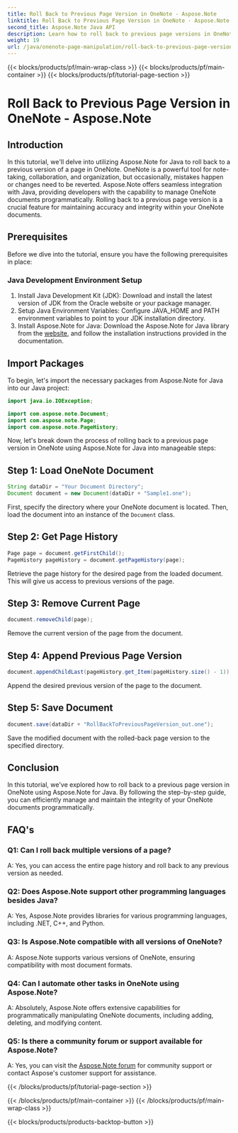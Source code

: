 ```yaml
---
title: Roll Back to Previous Page Version in OneNote - Aspose.Note
linktitle: Roll Back to Previous Page Version in OneNote - Aspose.Note
second_title: Aspose.Note Java API
description: Learn how to roll back to previous page versions in OneNote using Aspose.Note for Java. Follow this step-by-step guide for efficient document management.
weight: 19
url: /java/onenote-page-manipulation/roll-back-to-previous-page-version/
---
```


{{< blocks/products/pf/main-wrap-class >}}
{{< blocks/products/pf/main-container >}}
{{< blocks/products/pf/tutorial-page-section >}}

# Roll Back to Previous Page Version in OneNote - Aspose.Note

## Introduction

In this tutorial, we'll delve into utilizing Aspose.Note for Java to roll back to a previous version of a page in OneNote. OneNote is a powerful tool for note-taking, collaboration, and organization, but occasionally, mistakes happen or changes need to be reverted. Aspose.Note offers seamless integration with Java, providing developers with the capability to manage OneNote documents programmatically. Rolling back to a previous page version is a crucial feature for maintaining accuracy and integrity within your OneNote documents.

## Prerequisites

Before we dive into the tutorial, ensure you have the following prerequisites in place:

### Java Development Environment Setup
1. Install Java Development Kit (JDK): Download and install the latest version of JDK from the Oracle website or your package manager.
2. Setup Java Environment Variables: Configure JAVA_HOME and PATH environment variables to point to your JDK installation directory.
3. Install Aspose.Note for Java: Download the Aspose.Note for Java library from the [website](https://purchase.aspose.com/buy), and follow the installation instructions provided in the documentation.

## Import Packages

To begin, let's import the necessary packages from Aspose.Note for Java into our Java project:

```java
import java.io.IOException;

import com.aspose.note.Document;
import com.aspose.note.Page;
import com.aspose.note.PageHistory;
```

Now, let's break down the process of rolling back to a previous page version in OneNote using Aspose.Note for Java into manageable steps:

## Step 1: Load OneNote Document
```java
String dataDir = "Your Document Directory";
Document document = new Document(dataDir + "Sample1.one");
```
First, specify the directory where your OneNote document is located. Then, load the document into an instance of the `Document` class.

## Step 2: Get Page History
```java
Page page = document.getFirstChild();
PageHistory pageHistory = document.getPageHistory(page);
```
Retrieve the page history for the desired page from the loaded document. This will give us access to previous versions of the page.

## Step 3: Remove Current Page
```java
document.removeChild(page);
```
Remove the current version of the page from the document.

## Step 4: Append Previous Page Version
```java
document.appendChildLast(pageHistory.get_Item(pageHistory.size() - 1));
```
Append the desired previous version of the page to the document.

## Step 5: Save Document
```java
document.save(dataDir + "RollBackToPreviousPageVersion_out.one");
```
Save the modified document with the rolled-back page version to the specified directory.

## Conclusion

In this tutorial, we've explored how to roll back to a previous page version in OneNote using Aspose.Note for Java. By following the step-by-step guide, you can efficiently manage and maintain the integrity of your OneNote documents programmatically.

## FAQ's

### Q1: Can I roll back multiple versions of a page?

A: Yes, you can access the entire page history and roll back to any previous version as needed.

### Q2: Does Aspose.Note support other programming languages besides Java?

A: Yes, Aspose.Note provides libraries for various programming languages, including .NET, C++, and Python.

### Q3: Is Aspose.Note compatible with all versions of OneNote?

A: Aspose.Note supports various versions of OneNote, ensuring compatibility with most document formats.

### Q4: Can I automate other tasks in OneNote using Aspose.Note?

A: Absolutely, Aspose.Note offers extensive capabilities for programmatically manipulating OneNote documents, including adding, deleting, and modifying content.

### Q5: Is there a community forum or support available for Aspose.Note?

A: Yes, you can visit the [Aspose.Note forum](https://forum.aspose.com/c/note/28) for community support or contact Aspose's customer support for assistance.

{{< /blocks/products/pf/tutorial-page-section >}}

{{< /blocks/products/pf/main-container >}}
{{< /blocks/products/pf/main-wrap-class >}}

{{< blocks/products/products-backtop-button >}}
